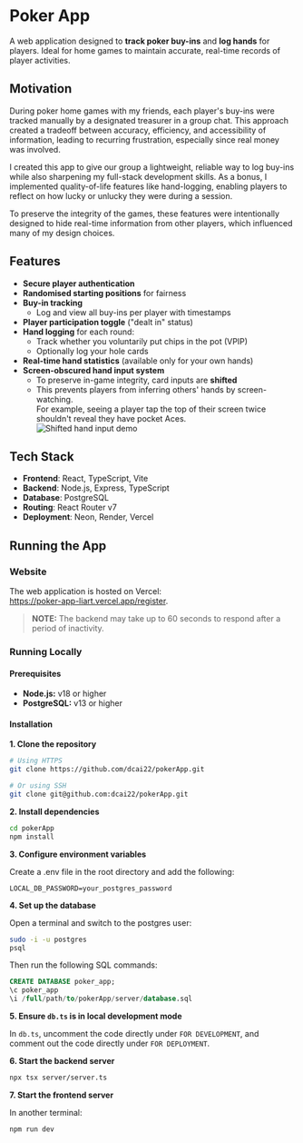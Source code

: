 # Poker App

A web application designed to **track poker buy-ins** and **log hands** for players.
Ideal for home games to maintain accurate, real-time records of player activities.

## Motivation

During poker home games with my friends, each player's buy-ins were tracked manually by a designated treasurer in a group chat.
This approach created a tradeoff between accuracy, efficiency, and accessibility of information, leading to recurring frustration, especially since real money was involved.

I created this app to give our group a lightweight, reliable way to log buy-ins while also sharpening my full-stack development skills.
As a bonus, I implemented quality-of-life features like hand-logging, enabling players to reflect on how lucky or unlucky they were during a session.

To preserve the integrity of the games, these features were intentionally designed to hide real-time information from other players, which influenced many of my design choices.

## Features

- **Secure player authentication**
- **Randomised starting positions** for fairness
- **Buy-in tracking**
  - Log and view all buy-ins per player with timestamps
- **Player participation toggle** ("dealt in" status)
- **Hand logging** for each round:
  - Track whether you voluntarily put chips in the pot (VPIP)
  - Optionally log your hole cards
- **Real-time hand statistics** (available only for your own hands)
- **Screen-obscured hand input system**
  - To preserve in-game integrity, card inputs are **shifted**
  - This prevents players from inferring others' hands by screen-watching.  
    For example, seeing a player tap the top of their screen twice shouldn't reveal they have pocket Aces.  
![Shifted hand input demo](https://github.com/user-attachments/assets/126d0ec5-1d6a-46eb-b87f-f0882bab9ab4)

## Tech Stack

- **Frontend**: React, TypeScript, Vite  
- **Backend**: Node.js, Express, TypeScript  
- **Database**: PostgreSQL  
- **Routing**: React Router v7  
- **Deployment**: Neon, Render, Vercel  

## Running the App

### Website

The web application is hosted on Vercel:  
https://poker-app-liart.vercel.app/register.

> **NOTE:** The backend may take up to 60 seconds to respond after a period of inactivity.

### Running Locally

#### Prerequisites

- **Node.js:** v18 or higher
- **PostgreSQL:** v13 or higher

#### Installation

**1. Clone the repository**

```bash
# Using HTTPS
git clone https://github.com/dcai22/pokerApp.git

# Or using SSH
git clone git@github.com:dcai22/pokerApp.git
```

**2. Install dependencies**

```bash
cd pokerApp
npm install
```

**3. Configure environment variables**

Create a .env file in the root directory and add the following:
```env
LOCAL_DB_PASSWORD=your_postgres_password
```

**4. Set up the database**

Open a terminal and switch to the postgres user:
```bash
sudo -i -u postgres
psql
```
Then run the following SQL commands:
```sql
CREATE DATABASE poker_app;
\c poker_app
\i /full/path/to/pokerApp/server/database.sql
```

**5. Ensure `db.ts` is in local development mode**

In `db.ts`, uncomment the code directly under `FOR DEVELOPMENT`, and comment out the code directly under `FOR DEPLOYMENT`.

**6. Start the backend server**

```bash
npx tsx server/server.ts
```

**7. Start the frontend server**

In another terminal:
```bash
npm run dev
```
